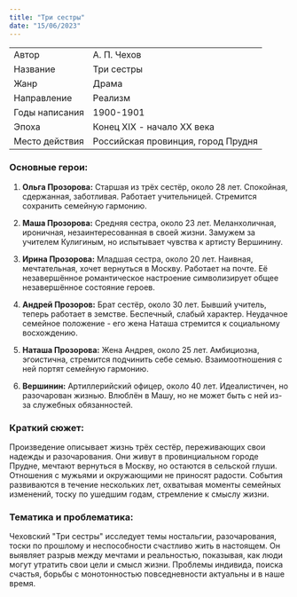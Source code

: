 ```yaml
---
title: "Три сестры"
date: "15/06/2023"
---
```


|                |                                    |
| -------------- | ---------------------------------- |
| Автор          | А. П. Чехов                        |
| Название       | Три сестры                         |
| Жанр           | Драма                              |
| Направление    | Реализм                            |
| Годы написания | 1900-1901                          |
| Эпоха          | Конец XIX - начало XX века         |
| Место действия | Российская провинция, город Прудня |

### Основные герои:

1. **Ольга Прозорова:** Старшая из трёх сестёр, около 28 лет. Спокойная, сдержанная, заботливая. Работает учительницей. Стремится сохранить семейную гармонию.

2. **Маша Прозорова:** Средняя сестра, около 23 лет. Меланхоличная, ироничная, незаинтересованная в своей жизни. Замужем за учителем Кулигиным, но испытывает чувства к артисту Вершинину.

3. **Ирина Прозорова:** Младшая сестра, около 20 лет. Наивная, мечтательная, хочет вернуться в Москву. Работает на почте. Её незавершённое романтическое настроение символизирует общее незавершённое состояние героев.

4. **Андрей Прозоров:** Брат сестёр, около 30 лет. Бывший учитель, теперь работает в земстве. Беспечный, слабый характер. Неудачное семейное положение - его жена Наташа стремится к социальному восхождению.

5. **Наташа Прозорова:** Жена Андрея, около 25 лет. Амбициозна, эгоистична, стремится подчинить себе семью. Взаимоотношения с ней портят семейную гармонию.

6. **Вершинин:** Артиллерийский офицер, около 40 лет. Идеалистичен, но разочарован жизнью. Влюблён в Машу, но не может быть с ней из-за служебных обязанностей.

### Краткий сюжет:

Произведение описывает жизнь трёх сестёр, переживающих свои надежды и разочарования. Они живут в провинциальном городе Прудне, мечтают вернуться в Москву, но остаются в сельской глуши. Отношения с мужьями и окружающими не приносят радости. События развиваются в течение нескольких лет, охватывая моменты семейных изменений, тоску по ушедшим годам, стремление к смыслу жизни.

### Тематика и проблематика:

Чеховский "Три сестры" исследует темы ностальгии, разочарования, тоски по прошлому и неспособности счастливо жить в настоящем. Он выявляет разрыв между мечтами и реальностью, показывая, как люди могут утратить свои цели и смысл жизни. Проблемы индивида, поиска счастья, борьбы с монотонностью повседневности актуальны и в наше время.

